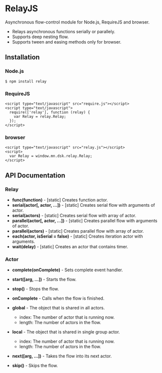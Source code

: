 # RelayJS

Asynchronous flow-control module for Node.js, RequireJS and browser.

* Relays asynchronous functions serially or parallely.
* Supports deep nesting flow.
* Supports tween and easing methods only for browser.

## Installation

### Node.js

    $ npm install relay

### RequireJS

    <script type="text/javascript" src="require.js"></script>
    <script type="text/javascript">
      require(['relay'], function (relay) {
        var Relay = relay.Relay;
      });
    </script>

### browser

    <script type="text/javascript" src="relay.js"></script>
    <script>
      var Relay = window.mn.dsk.relay.Relay;
    </script>

## API Documentation

### Relay

* **func(function)** - \[static\] Creates function actor.
* **serial(actor\[, actor, ...\])** - \[static\] Creates serial flow with arguments of actor.
* **serial(actors)** - \[static\] Creates serial flow with array of actor.
* **parallel(actor\[, actor, ...\])** - \[static\] Creates parallel flow with arguments of actor.
* **parallel(actors)** - \[static\] Creates parallel flow with array of actor.
* **each(actor, isSerial = false)** - \[static\] Creates iteration actor with arguments.
* **wait(delay)** - \[static\] Creates an actor that contains timer.

### Actor

* **complete(onComplete)** - Sets complete event handler.
* **start(\[arg, ...\])** - Starts the flow.
* **stop()** - Stops the flow.
* **onComplete** - Calls when the flow is finished.

* **global** - The object that is shared in all actors.
    * index: The number of actor that is running now.
    * length: The number of actors in the flow.
* **local** - The object that is shared in single group actor.
    * index: The number of actor that is running now.
    * length: The number of actors in the flow.
* **next(\[arg, ...\])** - Takes the flow into its next actor.
* **skip()** - Skips the flow.

